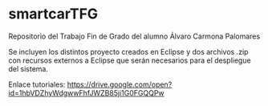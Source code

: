 # smartcarTFG
Repositorio del Trabajo Fin de Grado del alumno Álvaro Carmona Palomares 

Se incluyen los distintos proyecto creados en Eclipse y dos archivos .zip con recursos externos a Eclipse que serán necesarios para el despliegue del sistema. 

Enlace tutoriales: https://drive.google.com/open?id=1hbVDZhyWdgwwFhfJWZB85ji1G0FGQQPw
